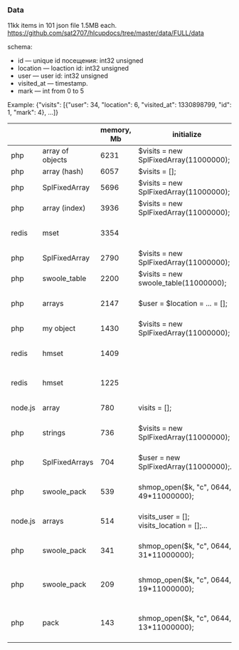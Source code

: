 ### Data
11kk items in 101 json file 1.5MB each. https://github.com/sat2707/hlcupdocs/tree/master/data/FULL/data

schema:
* id — unique id посещения: int32 unsigned
* location — loaction id: int32 unsigned
* user — user id: int32 unsigned
* visited_at — timestamp.
* mark — int from 0 to 5

Example: {"visits": [{"user": 34, "location": 6, "visited_at": 1330898799, "id": 1, "mark": 4}, ...]}

|   |   |memory, Mb|initialize|filling|
|---|---|---|---|---|
|php|array of objects|6231|$visits = new SplFixedArray(11000000);|$visits[$row['id']] = (object) $row;|
|php|array (hash)|6057|$visits = [];|$visits[$row['id']] = $row;|
|php|SplFixedArray|5696|$visits = new SplFixedArray(11000000);|$visits[$row['id']] = $row;|
|php|array (index)|3936|$visits = new SplFixedArray(11000000);|$visits[$row['id']] = [$row['user'],...];|
|redis|mset|3354||MSet(["u{$row['id']}" => $row['user'], "l{$row['id']}" => $row['location'], ...])|
|php|SplFixedArray|2790|$visits = new SplFixedArray(11000000);|$visits[$row['id']] = new SplFixedArray(4);|
|php|swoole_table|2200|$visits = new swoole_table(11000000);|$visits->set($row['id'], $row);|
|php|arrays|2147|$user = $location = ... = [];|$user[$row['id']] = $row['user'];$location[$row['id']] = $row['location'];...|
|php|my object|1430|$visits = new SplFixedArray(11000000);|$visits[$row['id']] = new MyArrayClass($row['user'], ...);|
|redis|hmset|1409||hMSet("v{$row['id']}", ['user' => $row['user'], 'location' => $row['location'], ...]);|
|redis|hmset|1225||hMSet("v{$row['id']}", ['u' => $row['user'], 'l' => $row['location'], ...]);|
|node.js|array|780|visits = [];|visits[visitsData.visits[y]['id']] = {user:visitsData.visits[y].user,...}|
|php|strings|736|$visits = new SplFixedArray(11000000);|$visits[$row['id']] = join(',', [$row['user'], $row['location'], ...]);|
|php|SplFixedArrays|704|$user = new SplFixedArray(11000000);...|$user[$row['id']] = $row['user'];$location[$row['id']] = $row['location'];...|
|php|swoole_pack|539|shmop_open($k, "c", 0644, 49*11000000);|swoole_pack(['user' => $row['user'], 'location' => $row['location'], ...])|
|node.js|arrays|514|visits_user = []; visits_location = [];...|visits_user[visitsData.visits[y]['id']] = visitsData.visits[y].user;...|
|php|swoole_pack|341|shmop_open($k, "c", 0644, 31*11000000);|swoole_pack(['u' => $row['user'], 'l' => $row['location'], ...])|
|php|swoole_pack|209|shmop_open($k, "c", 0644, 19*11000000);|swoole_pack([$row['user'], $row['location'], $row['visited_at'], $row['mark']]);|
|php|pack|143|shmop_open($k, "c", 0644, 13*11000000);|pack('LLLc', $row['user'], $row['location'], $row['visited_at'], $row['mark']);|
